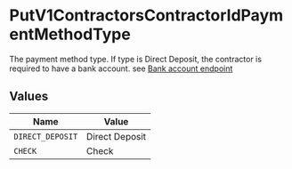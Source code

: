 # PutV1ContractorsContractorIdPaymentMethodType

The payment method type. If type is Direct Deposit, the contractor is required to have a bank account.
see [Bank account endpoint](./post-v1-contractors-contractor_uuid-bank_accounts)


## Values

| Name             | Value            |
| ---------------- | ---------------- |
| `DIRECT_DEPOSIT` | Direct Deposit   |
| `CHECK`          | Check            |